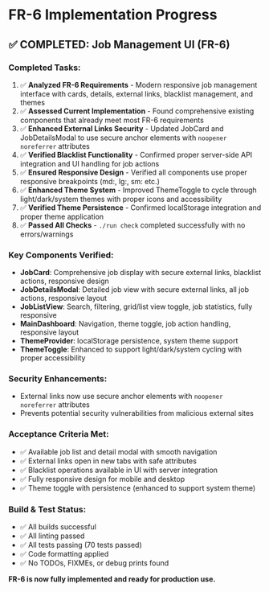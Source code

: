 # FR-6 Implementation Progress

## ✅ COMPLETED: Job Management UI (FR-6)

### Completed Tasks:

1. ✅ **Analyzed FR-6 Requirements** - Modern responsive job management interface with cards, details, external links, blacklist management, and themes
2. ✅ **Assessed Current Implementation** - Found comprehensive existing components that already meet most FR-6 requirements
3. ✅ **Enhanced External Links Security** - Updated JobCard and JobDetailsModal to use secure anchor elements with `noopener noreferrer` attributes
4. ✅ **Verified Blacklist Functionality** - Confirmed proper server-side API integration and UI handling for job actions
5. ✅ **Ensured Responsive Design** - Verified all components use proper responsive breakpoints (md:, lg:, sm: etc.)
6. ✅ **Enhanced Theme System** - Improved ThemeToggle to cycle through light/dark/system themes with proper icons and accessibility
7. ✅ **Verified Theme Persistence** - Confirmed localStorage integration and proper theme application
8. ✅ **Passed All Checks** - `./run check` completed successfully with no errors/warnings

### Key Components Verified:

- **JobCard**: Comprehensive job display with secure external links, blacklist actions, responsive design
- **JobDetailsModal**: Detailed job view with secure external links, all job actions, responsive layout
- **JobListView**: Search, filtering, grid/list view toggle, job statistics, fully responsive
- **MainDashboard**: Navigation, theme toggle, job action handling, responsive layout
- **ThemeProvider**: localStorage persistence, system theme support
- **ThemeToggle**: Enhanced to support light/dark/system cycling with proper accessibility

### Security Enhancements:

- External links now use secure anchor elements with `noopener noreferrer` attributes
- Prevents potential security vulnerabilities from malicious external sites

### Acceptance Criteria Met:

- ✅ Available job list and detail modal with smooth navigation
- ✅ External links open in new tabs with safe attributes
- ✅ Blacklist operations available in UI with server integration
- ✅ Fully responsive design for mobile and desktop
- ✅ Theme toggle with persistence (enhanced to support system theme)

### Build & Test Status:

- ✅ All builds successful
- ✅ All linting passed
- ✅ All tests passing (70 tests passed)
- ✅ Code formatting applied
- ✅ No TODOs, FIXMEs, or debug prints found

**FR-6 is now fully implemented and ready for production use.**
